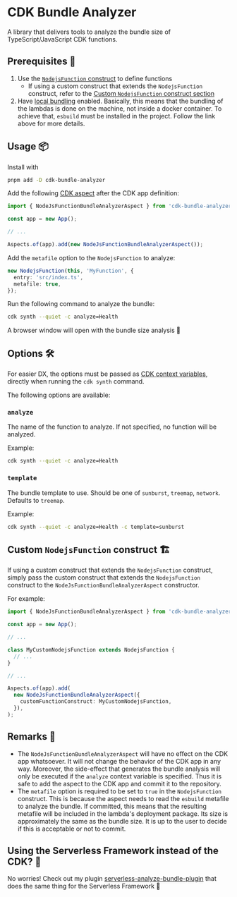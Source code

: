 # CDK Bundle Analyzer

A library that delivers tools to analyze the bundle size of TypeScript/JavaScript CDK functions.

## Prerequisites 📓

1. Use the [`NodejsFunction` construct](https://docs.aws.amazon.com/cdk/api/v2/docs/aws-cdk-lib.aws_lambda_nodejs-readme.html) to define functions
   - If using a custom construct that extends the `NodejsFunction` construct, refer to the [Custom `NodejsFunction` construct section](#custom-nodejsfunction-construct-%EF%B8%8F)
2. Have [local bundling](https://docs.aws.amazon.com/cdk/api/v2/docs/aws-cdk-lib.aws_lambda_nodejs-readme.html#local-bundling) enabled. Basically, this means that the bundling of the lambdas is done on the machine, not inside a docker container. To achieve that, `esbuild` must be installed in the project. Follow the link above for more details.

## Usage 📦

Install with

```bash
pnpm add -D cdk-bundle-analyzer
```

Add the following [CDK aspect](https://docs.aws.amazon.com/cdk/v2/guide/aspects.html) after the CDK app definition:

```ts
import { NodeJsFunctionBundleAnalyzerAspect } from 'cdk-bundle-analyzer';

const app = new App();

// ...

Aspects.of(app).add(new NodeJsFunctionBundleAnalyzerAspect());
```

Add the `metafile` option to the `NodejsFunction` to analyze:

```ts
new NodejsFunction(this, 'MyFunction', {
  entry: 'src/index.ts',
  metafile: true,
});
```

Run the following command to analyze the bundle:

```bash
cdk synth --quiet -c analyze=Health
```

A browser window will open with the bundle size analysis 🎉

## Options 🛠

For easier DX, the options must be passed as [CDK context variables](https://docs.aws.amazon.com/cdk/v2/guide/context.html), directly when running the `cdk synth` command.

The following options are available:

### `analyze`

The name of the function to analyze. If not specified, no function will be analyzed.

Example:

```bash
cdk synth --quiet -c analyze=Health
```

### `template`

The bundle template to use. Should be one of `sunburst`, `treemap`, `network`. Defaults to `treemap`.

Example:

```bash
cdk synth --quiet -c analyze=Health -c template=sunburst
```

## Custom `NodejsFunction` construct 🏗️

If using a custom construct that extends the `NodejsFunction` construct, simply pass the custom construct that extends the `NodejsFunction` construct to the `NodeJsFunctionBundleAnalyzerAspect` constructor.

For example:

```ts
import { NodeJsFunctionBundleAnalyzerAspect } from 'cdk-bundle-analyzer';

const app = new App();

// ...

class MyCustomNodejsFunction extends NodejsFunction {
  // ...
}

// ...

Aspects.of(app).add(
  new NodeJsFunctionBundleAnalyzerAspect({
    customFunctionConstruct: MyCustomNodejsFunction,
  }),
);
```

## Remarks 📝

- The `NodeJsFunctionBundleAnalyzerAspect` will have no effect on the CDK app whatsoever. It will not change the behavior of the CDK app in any way. Moreover, the side-effect that generates the bundle analysis will only be executed if the `analyze` context variable is specified. Thus it is safe to add the aspect to the CDK app and commit it to the repository.
- The `metafile` option is required to be set to `true` in the `NodejsFunction` construct. This is because the aspect needs to read the `esbuild` metafile to analyze the bundle. If committed, this means that the resulting metafile will be included in the lambda's deployment package. Its size is approximately the same as the bundle size. It is up to the user to decide if this is acceptable or not to commit.

## Using the Serverless Framework instead of the CDK? 🤔

No worries! Check out my plugin [serverless-analyze-bundle-plugin](https://github.com/adriencaccia/serverless-analyze-bundle-plugin) that does the same thing for the Serverless Framework 🚀
